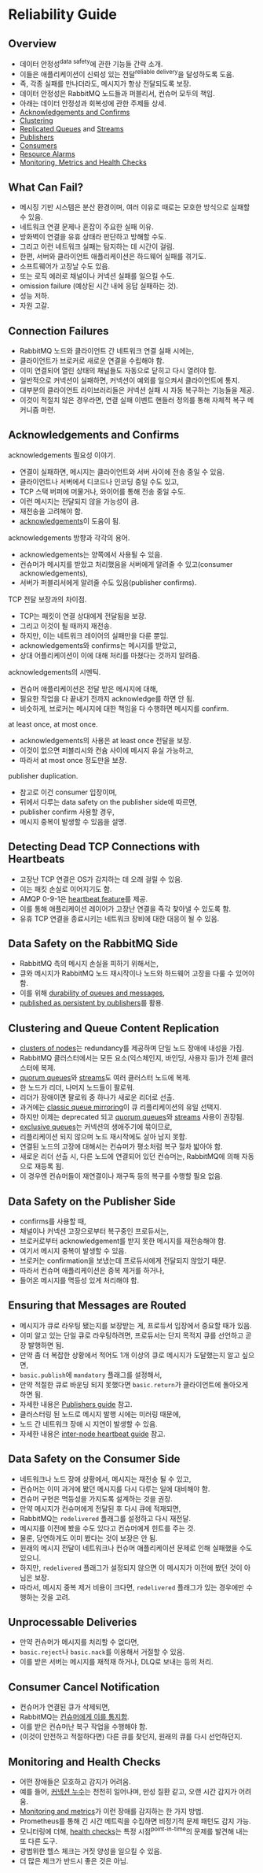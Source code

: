 # Reliability Guide

## Overview

- 데이터 안정성<sup>data safety</sup>에 관한 기능들 간략 소개.
- 이들은 애플리케이션이 신뢰성 있는 전달<sup>reliable delivery</sup>을 달성하도록 도움.
- 즉, 각종 실패를 만나더라도, 메시지가 항상 전달되도록 보장.
- 데이터 안정성은 RabbitMQ 노드들과 퍼블리서, 컨슈머 모두의 책임.
- 아래는 데이터 안정성과 회복성에 관한 주제들 상세.
- [Acknowledgements and Confirms](https://www.rabbitmq.com/confirms.html)
- [Clustering](https://www.rabbitmq.com/clustering.html)
- [Replicated Queues](https://www.rabbitmq.com/quorum-queues.html) and [Streams](https://www.rabbitmq.com/streams.html)
- [Publishers](https://www.rabbitmq.com/publishers.html)
- [Consumers](https://www.rabbitmq.com/consumers.html)
- [Resource Alarms](https://www.rabbitmq.com/alarms.html)
- [Monitoring, Metrics and Health Checks](https://www.rabbitmq.com/monitoring.html)

## What Can Fail?

- 메시징 기반 시스템은 분산 환경이며, 여러 이유로 때로는 모호한 방식으로 실패할 수 있음.
- 네트워크 연결 문제나 혼잡이 주요한 실패 이유.
- 방화벽이 연결을 유휴 상태라 판단하고 방해할 수도.
- 그리고 이런 네트워크 실패는 탐지하는 데 시간이 걸림.
- 한편, 서버와 클라이언트 애플리케이션은 하드웨어 실패를 겪기도.
- 소프트웨어가 고장날 수도 있음.
- 또는 로직 에러로 채널이나 커넥션 실패를 일으킬 수도.
- omission failure (예상된 시간 내에 응답 실패하는 것).
- 성능 저하.
- 자원 고갈.

## Connection Failures

- RabbitMQ 노드와 클라이언트 간 네트워크 연결 실패 시에는,
- 클라이언트가 브로커로 새로운 연결을 수립해야 함.
- 이미 연결되어 열린 상태의 채널들도 자동으로 닫히고 다시 열려야 함.
- 일반적으로 커넥션이 실패하면, 커넥션이 예외를 일으켜서 클라이언트에 통지.
- 대부분의 클라이언트 라이브러리들은 커넥션 실패 시 자동 복구하는 기능들을 제공.
- 이것이 적절치 않은 경우라면, 연결 실패 이벤트 핸들러 정의를 통해 자체적 복구 메커니즘 마련.

## Acknowledgements and Confirms

acknowledgements 필요성 이야기.

- 연결이 실패하면, 메시지는 클라이언트와 서버 사이에 전송 중일 수 있음.
- 클라이언트나 서버에서 디코드나 인코딩 중일 수도 있고,
- TCP 스택 버퍼에 머물거나, 와이어를 통해 전송 중일 수도.
- 이런 메시지는 전달되지 않을 가능성이 큼.
- 재전송을 고려해야 함.
- [acknowledgements](https://www.rabbitmq.com/confirms.html)이 도움이 됨.

acknowledgements 방향과 각각의 용어.

- acknowledgements는 양쪽에서 사용될 수 있음.
- 컨슈머가 메시지를 받았고 처리했음을 서버에게 알려줄 수 있고(consumer acknowledgements),
- 서버가 퍼블리서에게 알려줄 수도 있음(publisher confirms).

TCP 전달 보장과의 차이점.

- TCP는 패킷이 연결 상대에게 전달됨을 보장.
- 그리고 이것이 될 때까지 재전송.
- 하지만, 이는 네트워크 레이어의 실패만을 다룬 뿐임.
- acknowledgements와 confirms는 메시지를 받았고,
- 상대 어플리케이션이 이에 대해 처리를 마쳤다는 것까지 알려줌.

acknowledgements의 시멘틱.

- 컨슈머 애플리케이션은 전달 받은 메시지에 대해,
- 필요한 작업을 다 끝내기 전까지 acknowledge를 하면 안 됨.
- 비슷하게, 브로커는 메시지에 대한 책임을 다 수행하면 메시지를 confirm.

at least once, at most once.

- acknowledgements의 사용은 at least once 전달을 보장.
- 이것이 없으면 퍼블리시와 컨슘 사이에 메시지 유실 가능하고,
- 따라서 at most once 정도만을 보장.

publisher duplication.

- 참고로 이건 consumer 입장이며,
- 뒤에서 다루는 data safety on the publisher side에 따르면,
- publisher confirm 사용할 경우,
- 메시지 중복이 발생할 수 있음을 설명.

## Detecting Dead TCP Connections with Heartbeats

- 고장난 TCP 연결은 OS가 감지하는 데 오래 걸릴 수 있음.
- 이는 패킷 손실로 이어지기도 함.
- AMQP 0-9-1은 [heartbeat feature](https://www.rabbitmq.com/heartbeats.html)를 제공.
- 이를 통해 애플리케이션 레이어가 고장난 연결을 즉각 찾아낼 수 있도록 함.
- 유휴 TCP 연결을 종료시키는 네트워크 장비에 대한 대응이 될 수 있음.

## Data Safety on the RabbitMQ Side

- RabbitMQ 측의 메시지 손실을 피하기 위해서는,
- 큐와 메시지가 RabbitMQ 노드 재시작이나 노드와 하드웨어 고장을 다룰 수 있어야 함.
- 이를 위해 [durability of queues and messages](https://www.rabbitmq.com/queues.html#durability),
- [published as persistent by publishers](https://www.rabbitmq.com/publishers.html#message-properties)를 활용.

## Clustering and Queue Content Replication

- [clusters of nodes](https://www.rabbitmq.com/clustering.html)는 redundancy를 제공하며 단일 노드 장애에 내성을 가짐.
- RabbitMQ 클러스터에서는 모든 요소(익스체인지, 바인딩, 사용자 등)가 전체 클러스터에 복제.
- [quorum queues](https://www.rabbitmq.com/quorum-queues.html)와 [streams](https://www.rabbitmq.com/streams.html)도 여러 클러스터 노드에 복제.
- 한 노드가 리더, 나머지 노드들이 팔로워.
- 리더가 장애이면 팔로워 중 하나가 새로운 리더로 선출.
- 과거에는 [classic queue mirroring](https://www.rabbitmq.com/ha.html)이 큐 리플리케이션의 유일 선택지.
- 하지만 이제는 deprecated 되고 [quorum queues](https://www.rabbitmq.com/ha.html#interstitial)와 [streams](https://www.rabbitmq.com/streams.html) 사용이 권장됨.
- [exclusive queues](https://www.rabbitmq.com/queues.html#exclusive-queues)는 커넥션의 생애주기에 묶이므로,
- 리플리케이션 되지 않으며 노드 재시작에도 살아 남지 못함.
- 연결된 노드의 고장에 대해서는 컨슈머가 평소처럼 복구 절차 밟아야 함.
- 새로운 리더 선출 시, 다른 노드에 연결되어 있던 컨슈머는, RabbitMQ에 의해 자동으로 재등록 됨.
- 이 경우엔 컨슈머들이 재연결이나 재구독 등의 복구를 수행할 필요 없음.

## Data Safety on the Publisher Side

- confirms를 사용할 때,
- 채널이나 커넥션 고장으로부터 복구중인 프로듀서는,
- 브로커로부터 acknowledgement를 받지 못한 메시지를 재전송해야 함.
- 여기서 메시지 중복이 발생할 수 있음.
- 브로커는 confirmation을 보냈는데 프로듀서에게 전달되지 않았기 때문.
- 따라서 컨슈머 애플리케이션은 중복 제거를 하거나,
- 들어온 메시지를 멱등성 있게 처리해야 함.

## Ensuring that Messages are Routed

- 메시지가 큐로 라우팅 됐는지를 보장받는 게, 프로듀서 입장에서 중요할 때가 있음.
- 이미 알고 있는 단일 큐로 라우팅하려면, 프로듀서는 단지 목적지 큐를 선언하고 곧장 발행하면 됨.
- 만약 좀 더 복잡한 상황에서 적어도 1개 이상의 큐로 메시지가 도달했는지 알고 싶으면,
- `basic.publish`에 `mandatory` 플래그를 설정해서,
- 만약 적절한 큐로 바운딩 되지 못했다면 `basic.return`가 클라이언트에 돌아오게 하면 됨.
- 자세한 내용은 [Publishers guide](https://www.rabbitmq.com/publishers.html) 참고.
- 클러스터링 된 노드로 메시지 발행 시에는 미러링 때문에,
- 노드 간 네트워크 장애 시 지연이 발생할 수 있음.
- 자세한 내용은 [inter-node heartbeat guide](https://www.rabbitmq.com/nettick.html) 참고.

## Data Safety on the Consumer Side

- 네트워크나 노드 장애 상황에서, 메시지는 재전송 될 수 있고,
- 컨슈머는 이미 과거에 봤던 메시지를 다시 다루는 일에 대비해야 함.
- 컨슈머 구현은 멱등성을 가지도록 설계하는 것을 권장.
- 만약 메시지가 컨슈머에게 전달된 후 다시 큐에 적재되면,
- RabbitMQ는 `redelivered` 플래그를 설정하고 다시 재전달.
- 메시지를 이전에 봤을 수도 있다고 컨슈머에게 힌트를 주는 것.
- 물론, 당연하게도 이미 봤다는 것이 보장은 안 됨.
- 원래의 메시지 전달이 네트워크나 컨슈머 애플리케이션 문제로 인해 실패했을 수도 있으니.
- 하지만, `redelivered` 플래그가 설정되지 않으면 이 메시지가 이전에 봤던 것이 아님은 보장.
- 따라서, 메시지 중복 제거 비용이 크다면, `redelivered` 플래그가 있는 경우에만 수행하는 것을 고려.

## Unprocessable Deliveries

- 만약 컨슈머가 메시지를 처리할 수 없다면,
- `basic.reject`나 `basic.nack`를 이용해서 거절할 수 있음.
- 이를 받은 서버는 메시지를 재적재 하거나, DLQ로 보내는 등의 처리.

## Consumer Cancel Notification

- 컨슈머가 연결된 큐가 삭제되면,
- RabbitMQ는 [컨슈머에게 이를 통지함](https://www.rabbitmq.com/consumer-cancel.html).
- 이를 받은 컨슈머난 복구 작업을 수행해야 함.
- (이것이 안전하고 적절하다면) 다른 큐를 찾던지, 원래의 큐를 다시 선언하던지.

## Monitoring and Health Checks

- 어떤 장애들은 모호하고 감지가 어려움.
- 예를 들어, [커넥션 누수](https://www.rabbitmq.com/connections.html)는 천천히 일어나며, 만성 질환 같고, 오랜 시간 감지가 어려움.
- [Monitoring and metrics](https://www.rabbitmq.com/monitoring.html)가 이런 장애를 감지하는 한 가지 방법.
- Prometheus를 통해 긴 시간 메트릭을 수집하면 비정기적 문제 패턴도 감지 가능.
- 모니터링에 더해, [health checks](https://www.rabbitmq.com/monitoring.html#health-checks)는 특정 시점<sup>point-in-time</sup>의 문제를 발견해 내는 또 다른 도구.
- 광범위한 헬스 체크는 거짓 양성을 일으킬 수 있음.
- 더 많은 체크가 반드시 좋은 것은 아님.
